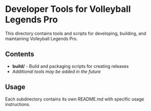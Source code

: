 # Developer Tools for Volleyball Legends Pro

This directory contains tools and scripts for developing, building, and maintaining Volleyball Legends Pro.

## Contents

- **build/** - Build and packaging scripts for creating releases
- *Additional tools may be added in the future*

## Usage

Each subdirectory contains its own README.md with specific usage instructions. 